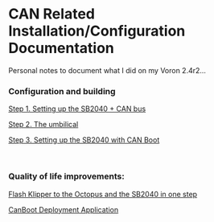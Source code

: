 # CAN Related Installation/Configuration Documentation

Personal notes to document what I did on my Voron 2.4r2...



### Configuration and building

[Step 1. Setting up the SB2040 + CAN bus](./SB2040_CAN/install_configure_can.md)

[Step 2. The umbilical](./Umbilical/README.md)

[Step 3. Setting up the SB2040 with CAN Boot](./SB2040_CAN/install_configure_canboot.md)

&nbsp;

### Quality of life improvements:

[Flash Klipper to the Octopus and the SB2040 in one step](./SB2040_CAN/flash_klipper_script.md)

[CanBoot Deployment Application](./SB2040_CAN/canboot_deployment_application.md)
